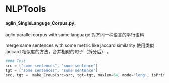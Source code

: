# NLPTools



#### aglin_SingleLanguge_Corpus.py:

aglin parallel corpus with same language 对齐同一种语言的平行语料

merge same sentences with some metric like jaccard similarity 使用类似 jaccard 相似度的方法，合并相似的句子（拆分后） 。

```python
#### Test
src = ["some sentences", "some sentence"]
tgt = ["some sentences", "some sentence"]
src, tgt =  make_Croup(src=src, tgt=tgt, maxlen=64, mode='long', isPrint=True)
```






